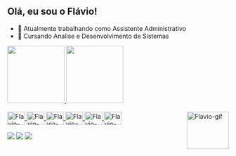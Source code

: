 ## Olá, eu sou o Flávio!

- 🔭 Atualmente trabalhando como Assistente Administrativo
- 🌱 Cursando Analise e Desenvolvimento de Sistemas

<div>
  <a href="https://github.com/FlavioADS">
    <img height="130em" src="https://github-readme-stats.vercel.app/api?username=FlavioADS&show_icons=true&theme=dark&include_all_commits=true&count_private=true"/>
    <img height="130em" src="https://github-readme-stats.vercel.app/api/top-langs/?username=FlavioADS&layout=compact&langs_count=16&theme=dark"/>
</div>
      
<div style="display: inline_block"><br>
  <img align="center" alt="Flavio-Java" height="30" width="40" src="https://cdn.jsdelivr.net/gh/devicons/devicon@latest/icons/java/java-original.svg" />
  <img align="center" alt="Flavio-SQL" height="30" width="40" src="https://cdn.jsdelivr.net/gh/devicons/devicon@latest/icons/azuresqldatabase/azuresqldatabase-original.svg" />
  <img align="center" alt="Flavio-HTML" height="30" width="40" src="https://cdn.jsdelivr.net/gh/devicons/devicon@latest/icons/html5/html5-original.svg" />
  <img align="center" alt="Flavio=CSS" height="30" width="40" src="https://cdn.jsdelivr.net/gh/devicons/devicon@latest/icons/css3/css3-original.svg" />
  <img align="center" alt="Flavio-JS" height="30" width="40" src="https://cdn.jsdelivr.net/gh/devicons/devicon@latest/icons/javascript/javascript-original.svg" />
  <img align="center" alt="Flavio-TS" height="30" width="40" src="https://cdn.jsdelivr.net/gh/devicons/devicon@latest/icons/typescript/typescript-original.svg" />
  <img align="right" alt="Flavio-gif" height="85" width="95" src="https://media4.giphy.com/media/v1.Y2lkPTc5MGI3NjExYTZ3aTN4eDdvZ3gycGF1bWtpZHZmaGIzYmlkOHF0dXZmbXBvbTI3bCZlcD12MV9pbnRlcm5hbF9naWZfYnlfaWQmY3Q9Zw/l0Iyb2pEevoDThkFW/giphy.gif">
</div>  

<div>
  <br>
  <a href="https://www.linkedin.com/in/flavioads" target"_blank"><img src="https://img.shields.io/badge/LinkedIn-0077B5?style=for-the-badge&logo=linkedin&logoColor=white"/></a>
  <a href="https://www.instagram.com/f_araaujo" target"_blank"><img src="https://img.shields.io/badge/Instagram-E4405F?style=for-the-badge&logo=instagram&logoColor=white"/></a>
  <a href="mailto:flaviodearaujodosanjos1945@gmail.com" target"_blank"><img src="https://img.shields.io/badge/Gmail-D14836?style=for-the-badge&logo=gmail&logoColor=white"/></a>
</div>

